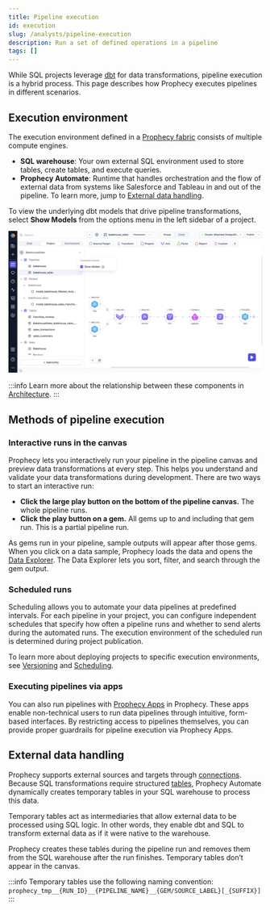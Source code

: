 ```yaml
---
title: Pipeline execution
id: execution
slug: /analysts/pipeline-execution
description: Run a set of defined operations in a pipeline
tags: []
---
```


While SQL projects leverage [dbt](https://docs.getdbt.com/docs/build/models) for data transformations, pipeline execution is a hybrid process. This page describes how Prophecy executes pipelines in different scenarios.

## Execution environment

The execution environment defined in a [Prophecy fabric](/administration/fabrics/prophecy-fabrics/) consists of multiple compute engines.

- **SQL warehouse**: Your own external SQL environment used to store tables, create tables, and execute queries.
- **Prophecy Automate**: Runtime that handles orchestration and the flow of external data from systems like Salesforce and Tableau in and out of the pipeline. To learn more, jump to [External data handling](#external-data-handling).

To view the underlying dbt models that drive pipeline transformations, select **Show Models** from the options menu in the left sidebar of a project.

![Show Models](img/show-models.png)

:::info
Learn more about the relationship between these components in [Architecture](docs/administration/architecture.md).
:::

## Methods of pipeline execution

### Interactive runs in the canvas

Prophecy lets you interactively run your pipeline in the pipeline canvas and preview data transformations at every step. This helps you understand and validate your data transformations during development. There are two ways to start an interactive run:

- **Click the large play button on the bottom of the pipeline canvas.** The whole pipeline runs.
- **Click the play button on a gem.** All gems up to and including that gem run. This is a partial pipeline run.

As gems run in your pipeline, sample outputs will appear after those gems. When you click on a data sample, Prophecy loads the data and opens the [Data Explorer](/analysts/data-explorer). The Data Explorer lets you sort, filter, and search through the gem output.

### Scheduled runs

Scheduling allows you to automate your data pipelines at predefined intervals. For each pipeline in your project, you can configure independent schedules that specify how often a pipeline runs and whether to send alerts during the automated runs. The execution environment of the scheduled run is determined during project publication.

To learn more about deploying projects to specific execution environments, see [Versioning](/analysts/versioning) and [Scheduling](/analysts/scheduling).

### Executing pipelines via apps

You can also run pipelines with [Prophecy Apps](/analysts/business-applications) in Prophecy. These apps enable non-technical users to run data pipelines through intuitive, form-based interfaces. By restricting access to pipelines themselves, you can provide proper guardrails for pipeline execution via Prophecy Apps.

## External data handling

Prophecy supports external sources and targets through [connections](/analysts/connections). Because SQL transformations require structured [tables](/analysts/source-target/#tables), Prophecy Automate dynamically creates temporary tables in your SQL warehouse to process this data.

Temporary tables act as intermediaries that allow external data to be processed using SQL logic. In other words, they enable dbt and SQL to transform external data as if it were native to the warehouse.

Prophecy creates these tables during the pipeline run and removes them from the SQL warehouse after the run finishes. Temporary tables don’t appear in the canvas.

:::info
Temporary tables use the following naming convention: <br/>`prophecy_tmp__{RUN_ID}__{PIPELINE_NAME}__{GEM/SOURCE_LABEL}[_{SUFFIX}]`
:::
